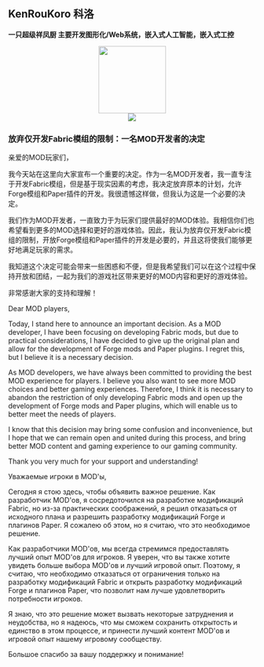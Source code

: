 ## KenRouKoro 科洛 

**一只超级祥凤厨 主要开发图形化/Web系统，嵌入式人工智能，嵌入式工控**  
<div align="center"> <img height="137px" src="https://github-readme-stats.vercel.app/api?username=KenRouKoro&hide_title=true&hide_border=true&show_icons=trueline_height=21&text_color=000&icon_color=000&bg_color=0,ea6161,ffc64d,fffc4d,52fa5a&theme=graywhite" /> 
</div><div align="center"> <img src="https://github-readme-stats.vercel.app/api/top-langs/?username=KenRouKoro&hide_title=true&hide_border=true&layout=compact&langs_count=6&text_color=000&icon_color=fff&bg_color=0,52fa5a,4dfcff,c64dff&theme=graywhite" /> </div>

### 放弃仅开发Fabric模组的限制：一名MOD开发者的决定
亲爱的MOD玩家们，

我今天站在这里向大家宣布一个重要的决定。作为一名MOD开发者，我一直专注于开发Fabric模组，但是基于现实因素的考虑，我决定放弃原本的计划，允许Forge模组和Paper插件的开发。我很遗憾这样做，但我认为这是一个必要的决定。

我们作为MOD开发者，一直致力于为玩家们提供最好的MOD体验。我相信你们也希望看到更多的MOD选择和更好的游戏体验。因此，我认为放弃仅开发Fabric模组的限制，开放Forge模组和Paper插件的开发是必要的，并且这将使我们能够更好地满足玩家的需求。

我知道这个决定可能会带来一些困惑和不便，但是我希望我们可以在这个过程中保持开放和团结，一起为我们的游戏社区带来更好的MOD内容和更好的游戏体验。

非常感谢大家的支持和理解！  

Dear MOD players,

Today, I stand here to announce an important decision. As a MOD developer, I have been focusing on developing Fabric mods, but due to practical considerations, I have decided to give up the original plan and allow for the development of Forge mods and Paper plugins. I regret this, but I believe it is a necessary decision.

As MOD developers, we have always been committed to providing the best MOD experience for players. I believe you also want to see more MOD choices and better gaming experiences. Therefore, I think it is necessary to abandon the restriction of only developing Fabric mods and open up the development of Forge mods and Paper plugins, which will enable us to better meet the needs of players.

I know that this decision may bring some confusion and inconvenience, but I hope that we can remain open and united during this process, and bring better MOD content and gaming experience to our gaming community.

Thank you very much for your support and understanding!  

Уважаемые игроки в MOD'ы,

Сегодня я стою здесь, чтобы объявить важное решение. Как разработчик MOD'ов, я сосредоточился на разработке модификаций Fabric, но из-за практических соображений, я решил отказаться от исходного плана и разрешить разработку модификаций Forge и плагинов Paper. Я сожалею об этом, но я считаю, что это необходимое решение.

Как разработчики MOD'ов, мы всегда стремимся предоставлять лучший опыт MOD'ов для игроков. Я уверен, что вы также хотите увидеть больше выбора MOD'ов и лучший игровой опыт. Поэтому, я считаю, что необходимо отказаться от ограничения только на разработку модификаций Fabric и открыть разработку модификаций Forge и плагинов Paper, что позволит нам лучше удовлетворить потребности игроков.

Я знаю, что это решение может вызвать некоторые затруднения и неудобства, но я надеюсь, что мы сможем сохранить открытость и единство в этом процессе, и принести лучший контент MOD'ов и игровой опыт нашему игровому сообществу.

Большое спасибо за вашу поддержку и понимание!
